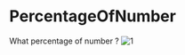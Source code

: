 # PercentageOfNumber
What percentage of number ?
![1](https://cloud.githubusercontent.com/assets/20156577/24123374/e200161c-0dc7-11e7-8dc6-462eb5bf0649.png)
